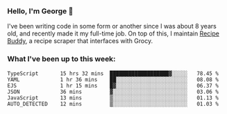 ### Hello, I'm George 👋

I've been writing code in some form or another since I was about 8 years old, and recently made it my full-time job. On top of this, I maintain [Recipe Buddy](https://github.com/georgegebbett/recipe-buddy), a recipe scraper that interfaces with Grocy.  

<!--
**georgegebbett/georgegebbett** is a ✨ _special_ ✨ repository because its `README.md` (this file) appears on your GitHub profile.

Here are some ideas to get you started:

- 🔭 I’m currently working on ...
- 🌱 I’m currently learning ...
- 👯 I’m looking to collaborate on ...
- 🤔 I’m looking for help with ...
- 💬 Ask me about ...
- 📫 How to reach me: ...
- 😄 Pronouns: ...
- ⚡ Fun fact: ...
-->

### What I've been up to this week:
<!--START_SECTION:waka-->

```text
TypeScript       15 hrs 32 mins  ███████████████████▓░░░░░   78.45 %
YAML             1 hr 36 mins    ██░░░░░░░░░░░░░░░░░░░░░░░   08.08 %
EJS              1 hr 15 mins    █▓░░░░░░░░░░░░░░░░░░░░░░░   06.37 %
JSON             36 mins         ▓░░░░░░░░░░░░░░░░░░░░░░░░   03.06 %
JavaScript       13 mins         ▒░░░░░░░░░░░░░░░░░░░░░░░░   01.13 %
AUTO_DETECTED    12 mins         ▒░░░░░░░░░░░░░░░░░░░░░░░░   01.03 %
```

<!--END_SECTION:waka-->
